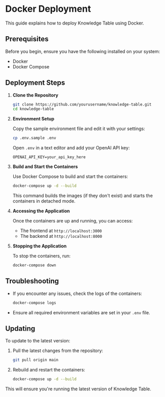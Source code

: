 # Docker Deployment

This guide explains how to deploy Knowledge Table using Docker.

## Prerequisites

Before you begin, ensure you have the following installed on your system:

- Docker
- Docker Compose

## Deployment Steps

1. **Clone the Repository**

   ```sh
   git clone https://github.com/yourusername/knowledge-table.git
   cd knowledge-table
   ```

2. **Environment Setup**

   Copy the sample environment file and edit it with your settings:

   ```sh
   cp .env.sample .env
   ```

   Open `.env` in a text editor and add your OpenAI API key:

   ```
   OPENAI_API_KEY=your_api_key_here
   ```

3. **Build and Start the Containers**

   Use Docker Compose to build and start the containers:

   ```sh
   docker-compose up -d --build
   ```

   This command builds the images (if they don't exist) and starts the containers in detached mode.

4. **Accessing the Application**

   Once the containers are up and running, you can access:
   - The frontend at `http://localhost:3000`
   - The backend at `http://localhost:8000`

5. **Stopping the Application**

   To stop the containers, run:

   ```sh
   docker-compose down
   ```

## Troubleshooting

- If you encounter any issues, check the logs of the containers:

  ```sh
  docker-compose logs
  ```

- Ensure all required environment variables are set in your `.env` file.

## Updating

To update to the latest version:

1. Pull the latest changes from the repository:

   ```sh
   git pull origin main
   ```

2. Rebuild and restart the containers:

   ```sh
   docker-compose up -d --build
   ```

This will ensure you're running the latest version of Knowledge Table.
